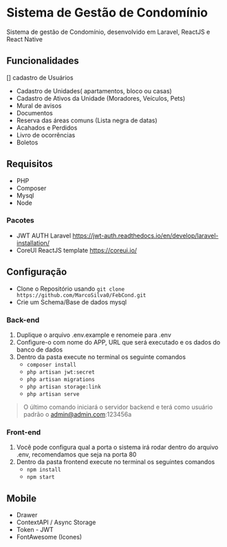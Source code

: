 # Sistema de Gestão de Condomínio

Sistema de gestão de Condomínio, desenvolvido em Laravel, ReactJS e React Native
## Funcionalidades

[] cadastro de Usuários
- Cadastro de Unidades( apartamentos, bloco ou casas)
- Cadastro de Ativos da Unidade (Moradores, Veículos, Pets)
- Mural de avisos
- Documentos
- Reserva das áreas comuns (Lista negra de datas)
- Acahados e Perdidos
- Livro de ocorrências
- Boletos

## Requisitos
- PHP
- Composer
- Mysql
- Node

### Pacotes
- JWT AUTH Laravel https://jwt-auth.readthedocs.io/en/develop/laravel-installation/
- CoreUI ReactJS template https://coreui.io/

## Configuração
- Clone o Repositório usando `git clone https://github.com/MarcoSilva0/FebCond.git`
- Crie um Schema/Base de dados mysql

### Back-end
1. Duplique o arquivo .env.example e renomeie para .env
2. Configure-o com nome do APP, URL que será executado e os dados do banco de dados
3. Dentro da pasta execute no terminal os seguinte comandos
    - `composer install`
    - `php artisan jwt:secret`
    - `php artisan migrations`
    - `php artisan storage:link`
    - `php artisan serve`
> O último comando iniciará o servidor backend e terá como usuário padrão o admin@admin.com:123456a


### Front-end
1. Você pode configura qual a porta o sistema irá rodar dentro do arquivo .env, recomendamos que seja na porta 80
2. Dentro da pasta frontend execute no terminal os seguintes comandos
    - `npm install`
    - `npm start`

## Mobile
- Drawer
- ContextAPI / Async Storage
- Token - JWT
- FontAwesome (Icones)
